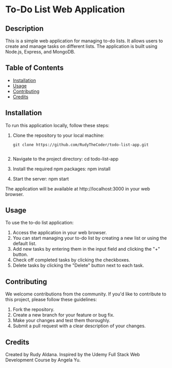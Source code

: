 # To-Do List Web Application

## Description

This is a simple web application for managing to-do lists. It allows users to create and manage tasks on different lists. The application is built using Node.js, Express, and MongoDB.

## Table of Contents

- [Installation](#installation)
- [Usage](#usage)
- [Contributing](#contributing)
- [Credits](#credits)


## Installation

To run this application locally, follow these steps:

1. Clone the repository to your local machine:

   ```shell
   git clone https://github.com/RudyTheCoder/todo-list-app.git


  1. Navigate to the project directory:
     cd todo-list-app

  2. Install the required npm packages:
     npm install

  3. Start the server:
     npm start

The application will be available at http://localhost:3000 in your web browser.


## Usage
To use the to-do list application:

1. Access the application in your web browser.
2. You can start managing your to-do list by creating a new list or using the default list.
3. Add new tasks by entering them in the input field and clicking the "+" button.
4. Check off completed tasks by clicking the checkboxes.
5. Delete tasks by clicking the "Delete" button next to each task.



## Contributing
We welcome contributions from the community. If you'd like to contribute to this project, please follow these guidelines:

1. Fork the repository.
2. Create a new branch for your feature or bug fix.
3. Make your changes and test them thoroughly.
4. Submit a pull request with a clear description of your changes.


## Credits
Created by Rudy Aldana.
Inspired by the Udemy Full Stack Web Development Course by Angela Yu.


